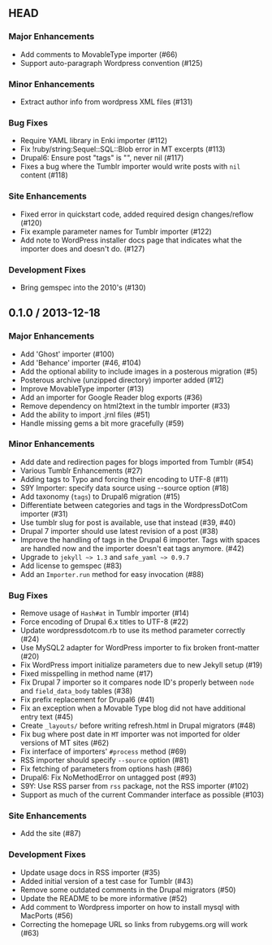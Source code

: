 ## HEAD

### Major Enhancements
  * Add comments to MovableType importer (#66)
  * Support auto-paragraph Wordpress convention (#125)

### Minor Enhancements
  * Extract author info from wordpress XML files (#131)

### Bug Fixes
  * Require YAML library in Enki importer (#112)
  * Fix !ruby/string:Sequel::SQL::Blob error in MT excerpts (#113)
  * Drupal6: Ensure post "tags" is "", never nil (#117)
  * Fixes a bug where the Tumblr importer would write posts with `nil`
    content (#118)

### Site Enhancements
  * Fixed error in quickstart code, added required design changes/reflow (#120)
  * Fix example parameter names for Tumblr importer (#122)
  * Add note to WordPress installer docs page that indicates what the importer
    does and doesn't do. (#127)

### Development Fixes
  * Bring gemspec into the 2010's (#130)

## 0.1.0 / 2013-12-18

### Major Enhancements
  * Add 'Ghost' importer (#100)
  * Add 'Behance' importer (#46, #104)
  * Add the optional ability to include images in a posterous migration (#5)
  * Posterous archive (unzipped directory) importer added (#12)
  * Improve MovableType importer (#13)
  * Add an importer for Google Reader blog exports (#36)
  * Remove dependency on html2text in the tumblr importer (#33)
  * Add the ability to import .jrnl files (#51)
  * Handle missing gems a bit more gracefully (#59)

### Minor Enhancements
  * Add date and redirection pages for blogs imported from Tumblr (#54)
  * Various Tumblr Enhancements (#27)
  * Adding tags to Typo and forcing their encoding to UTF-8 (#11)
  * S9Y Importer: specify data source using --source option (#18)
  * Add taxonomy (`tags`) to Drupal6 migration (#15)
  * Differentiate between categories and tags in the WordpressDotCom
    importer (#31)
  * Use tumblr slug for post is available, use that instead (#39, #40)
  * Drupal 7 importer should use latest revision of a post (#38)
  * Improve the handling of tags in the Drupal 6 importer. Tags with
    spaces are handled now and the importer doesn't eat tags anymore. (#42)
  * Upgrade to `jekyll ~> 1.3` and `safe_yaml ~> 0.9.7` 
  * Add license to gemspec (#83)
  * Add an `Importer.run` method for easy invocation (#88)

### Bug Fixes
  * Remove usage of `Hash#at` in Tumblr importer (#14)
  * Force encoding of Drupal 6.x titles to UTF-8 (#22)
  * Update wordpressdotcom.rb to use its method parameter correctly (#24)
  * Use MySQL2 adapter for WordPress importer to fix broken front-matter (#20)
  * Fix WordPress import initialize parameters due to new Jekyll setup (#19)
  * Fixed misspelling in method name (#17)
  * Fix Drupal 7 importer so it compares node ID's properly between `node` and
    `field_data_body` tables (#38)
  * Fix prefix replacement for Drupal6 (#41)
  * Fix an exception when a Movable Type blog did not have additional
    entry text (#45)
  * Create `_layouts/` before writing refresh.html in Drupal migrators (#48)
  * Fix bug where post date in `MT` importer was not imported for older versions
    of MT sites (#62)
  * Fix interface of importers' `#process` method (#69)
  * RSS importer should specify `--source` option (#81)
  * Fix fetching of parameters from options hash (#86)
  * Drupal6: Fix NoMethodError on untagged post (#93)
  * S9Y: Use RSS parser from `rss` package, not the RSS importer (#102)
  * Support as much of the current Commander interface as possible (#103)

### Site Enhancements
  * Add the site (#87)

### Development Fixes
  * Update usage docs in RSS importer (#35)
  * Added initial version of a test case for Tumblr (#43)
  * Remove some outdated comments in the Drupal migrators (#50)
  * Update the README to be more informative (#52)
  * Add comment to Wordpress importer on how to install mysql with
    MacPorts (#56)
  * Correcting the homepage URL so links from rubygems.org will work (#63)
